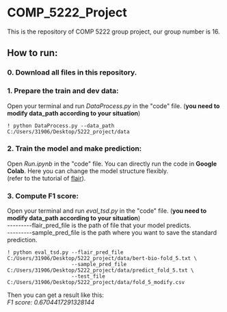# COMP_5222_Project
This is the repository of COMP 5222 group project, our group number is 16.

## **How to run:**

### 0. Download all files in this repository.

### 1. Prepare the train and dev data:  
Open your terminal and run _DataProcess.py_ in the "code" file. (**you need to modify data_path according to your situation**)
```
! python DataProcess.py --data_path C:/Users/31906/Desktop/5222_project/data
```

### 2. Train the model and make prediction:  
Open _Run.ipynb_ in the "code" file. You can directly run the code in **Google Colab**.
Here you can change the model structure flexibly.   
(refer to the tutorial of [flair](https://github.com/flairNLP/flair)).

### 3. Compute F1 score:
Open your terminal and run _eval_tsd.py_ in the "code" file. (**you need to modify data_path according to your situation**)  
---------flair_pred_file is the path of file that your model predicts.  
---------sample_pred_file is the path where you want to save the standard prediction.
```
! python eval_tsd.py --flair_pred_file C:/Users/31906/Desktop/5222_project/data/bert-bio-fold_5.txt \
                     --sample_pred_file C:/Users/31906/Desktop/5222_project/data/predict_fold_5.txt \
                     --test_file C:/Users/31906/Desktop/5222_project/data/fold_5_modify.csv
```
Then you can get a result like this:  
_F1 score:  0.6704417291328144_
